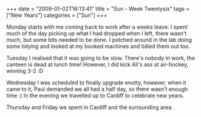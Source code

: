 +++
date = "2009-01-02T16:13:41"
title = "Sun - Week Twentysix"
tags = ["New Years"]
categories = ["Sun"]
+++

Monday starts with me coming back to work after a weeks leave. I spent much of the day picking up what I had dropped when I left, there wasn't much, but some bits needed to be done.
I potched around in the lab doing some tidying and looked at my booked machines and tidied them out too.

Tuesday I realised that it was going to be slow. There's nobody in work, the canteen is dead at lunch time! However, I did kick Ali's ass at air-hockey, winning 3-2 :D

Wednesday I was scheduled to finally upgrade enotty, however, when it came to it, Paul demanded we all had a half day, so there wasn't enough time :(
In the evening we travelled up to Cardiff to celebrate new years.

Thursday and Friday we spent in Cardiff and the surrounding area.
